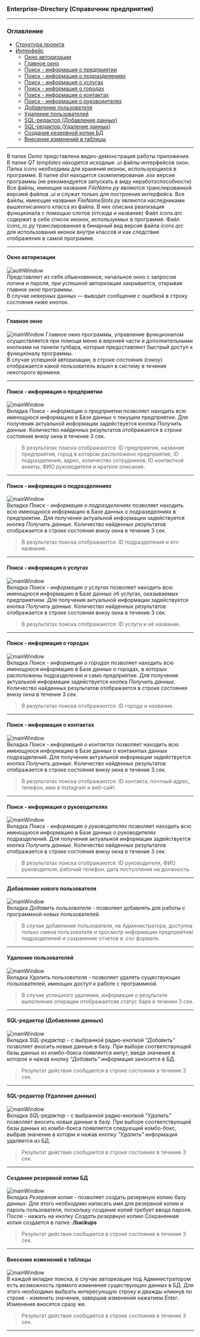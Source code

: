 ### Enterprise-Directory (Справочник предприятия)
---
### Оглавление
+ <a href ="#proj_struct">Структура проекта</a>
+ <a href ="#proj_struct">Интерфейс</a>
    + <a href ="#auth_window">Окно авторизации</a>
    + <a href ="#main_window">Главное окно</a>
    + <a href ="#search_enterpriseInfo">Поиск - информация о предприятии</a>
    + <a href ="#search_industryInfo">Поиск - информация о подразделениях</a>
    + <a href ="#search_serviceInfo">Поиск - информация о услугах</a>
    + <a href ="#search_CityInfo">Поиск - информация о городах</a>
    + <a href ="#search_ContactInfo">Поиск - информация о контактах</a>
    + <a href ="#search_ChiefInfo">Поиск - информация о руководителях</a>
    + <a href ="#AddUsers">Добавление пользователя</a>
    + <a href ="#DeleteUsers">Удаление пользователей</a>
    + <a href ="#SQL_Add">SQL-редактор (Добавление данных)</a>
    + <a href ="#SQL_Delete">SQL-редактор (Удаление данных)</a>
    + <a href ="#Backup">Создание резервной копии БД</a>
    + <a href ="#EditInfo">Внесение изменений в таблицы</a>

---

<a id ="proj_struct"></a>
В папке _Demo_ представлена видео-демонстрация работы приложения.  
В папке _QT templates_ находятся исходные _.ui_ файлы интерфейсов окон.
Папка _icons_ необходима для хранения иконок, использующихся в программе.
В папке _dist_ находится скомпилированая _.exe_ версия программы (не рекомендуется запускать в виду неработоспособности)
Все файлы, имеющие название _FileName.py_ являются транслированной версией файлов _.ui_ и служат только для построения интерфейса.
Все файлы, имеющие название _FileNameSlots.py_ являются наследниками вышеописанного класса из файла. В них описана реализация функционала с помощью слотов (отсюда и название)
Файл _icons.qrc_ содержит в себе список иконок, используемых в программе.
Файл _icons_rc.py_ транслированная в бинарный вид версия файла _icons.qrc_ для использования иконок внутри классов и как следствие отображения в самой программе.

---

<a id ="auth_window"></a>
#### Окно авторизации
![authWindow](/readme_pics/authWindow.png)  
Представляет из себя обыкновенное, начальное окно с запросом логина и пароля, при успешной авторизации закрывается, открывая главное окно программы.  
В случае неверных данных — выводит сообщение с ошибкой в строку состояния ниже кнопок.

---

<a id ="main_window"></a>
#### Главное окно
![mainWindow](/readme_pics/mainWindow.png)
Главное окно программы, управление функционалом осуществляется при помощи меню в верхней части и дополнительными кнопками на панели тулбара, которые предоставляют быстрый доступ к функционалу программы.  
В случае успешной авторизации, в строке состояния (снизу) отображается какой пользователь вошел в систему в течение некоторого времени.

---

<a id ="search_enterpriseInfo"></a>
#### Поиск - информация о предприятии
![mainWindow](/readme_pics/InfoEnterprise.png)  
Вкладка _Поиск_ - _информация о предприятии_ позволяет находить всю имеющуюся информацию в Базе данных о текущем предприятии.
Для получения актуальной информации задействуется кнопка _Получить данные_.
Количество найденных результатов отображается в строке состояния внизу окна в течение 3 сек.
>В результатах поиска отображаются: ID предприятия, название предприятия, город в котором расположено предприятие, ID подразделения, адрес, количество сотрудников, ID контактной анкеты, ФИО руководителя и краткое описание.
---
<a id ="search_industryInfo"></a>
#### Поиск - информация о подразделениях
![mainWindow](/readme_pics/InfoIndustry.png)  
Вкладка _Поиск_ - _информация о подразделениях_ позволяет находить всю имеющуюся информацию в Базе данных о подразеделниях в предприятии.
Для получения актуальной информации задействуется кнопка _Получить данные_.
Количество найденных результатов отображается в строке состояния внизу окна в течение 3 сек.
>В результатах поиска отображаются: ID подразделения и его название.
---
<a id ="search_serviceInfo"></a>
#### Поиск - информация о услугах
![mainWindow](/readme_pics/InfoService.png)  
Вкладка _Поиск_ - _информация о услугах_ позволяет находить всю имеющуюся информацию в Базе данных об услугах, оказываемых предприятием.
Для получения актуальной информации задействуется кнопка _Получить данные_.
Количество найденных результатов отображается в строке состояния внизу окна в течение 3 сек.
>В результатах поиска отображаются: ID услуги и её название.
---
<a id ="search_CityInfo"></a>
#### Поиск - информация о городах
![mainWindow](/readme_pics/InfoCity.png)  
Вкладка _Поиск_ - _информация о городах_ позволяет находить всю имеющуюся информацию в Базе данных о городах, в которых расположены подразделения и само предприятие.
Для получения актуальной информации задействуется кнопка _Получить данные_.
Количество найденных результатов отображается в строке состояния внизу окна в течение 3 сек.
>В результатах поиска отображаются: ID города и название.
---
<a id ="search_ContactInfo"></a>
#### Поиск - информация о контактах
![mainWindow](/readme_pics/InfoContacts.png)  
Вкладка _Поиск_ - _информация о контактах_ позволяет находить всю имеющуюся информацию в Базе данных о контакнтых данных подразделений.
Для получения актуальной информации задействуется кнопка _Получить данные_.
Количество найденных результатов отображается в строке состояния внизу окна в течение 3 сек.
>В результатах поиска отображаются: ID контакта, почтоый адрес, телефон, имя в Instagram и веб-сайт.

---
<a id ="search_ChiefInfo"></a>
#### Поиск - информация о руководителях
![mainWindow](/readme_pics/InfoChief.png)  
Вкладка _Поиск_ - _информация о руководителях_ позволяет находить всю имеющуюся информацию в Базе данных о руководителях подразделений.
Для получения актуальной информации задействуется кнопка _Получить данные_.
Количество найденных результатов отображается в строке состояния внизу окна в течение 3 сек.
>В результатах поиска отображаются: ID руководителя, ФИО руководителя, рабочий телефон, дата поступления на должность.

---
<a id ="AddUsers"></a>
#### Добавление нового пользователя
![mainWindow](/readme_pics/AddUsers.png)  
Вкладка _Добавить пользователя_ -  позволяет добавлять для работы с программной новых пользователей.

>В случае добавления пользователя, не Администратора, доступна только смена пользователя и просмотр информации предприятия/подразделений и сохранение отчетов в _.csv_ формате.

---
<a id ="DeleteUsers"></a>
#### Удаление пользователей
![mainWindow](/readme_pics/DeleteUsers.png)  
Вкладка _Удалить пользователя_ -  позволяет удалять существующих пользователей, имеющих доступ к работе с программной.

>В случае успешного удаления, информация о результате выполнения операции отображаетсяв статус баре в теченеи 3 сек.

---
<a id ="SQL_Add"></a>
#### SQL-редактор (Добавление данных)
![mainWindow](/readme_pics/SQLEditor_Add.png)  
Вкладка _SQL-редактор_ -  с выбранной радио-кнопкой _"Добавить"_ позволяет вносить новые данные в базу. При выборе соответствующей базы данных из комбо-бокса появляется инпут, введя значение в которое и нажав кнопку _"Добавить"_ информация заносится в БД. 
>Результат действия сообщается в строке состояния в течение 3 сек.

---
<a id ="SQL_Delete"></a>
#### SQL-редактор (Удаление данных)
![mainWindow](/readme_pics/SQLEditor_Delete.png)  
Вкладка _SQL-редактор_ -  с выбранной радио-кнопкой _"Удалить"_ позволяет вносить новые данные в базу. При выборе соответствующей базы данных из комбо-бокса появляется следующий комбо-бокс, выбрав значение в которм и нажав кнопку _"Удалить"_ информация удаляется из БД. 
>Результат действия сообщается в строке состояния в течение 3 сек.

---
<a id ="Backup"></a>
#### Создание резервной копии БД
![mainWindow](/readme_pics/Backup.png)  
Вкладка _Резервная копия_ -  позволяет создать резервную копию базу данных. Для этого необходимо написать имя для резервной копии и пароль пользователя, поскольку создание копий требует ввода пароля. После - нажать на кнопку _Создать резервную копию_ Сохраненная копия создается в папке <b>./backups</b>
>Результат действия сообщается в строке состояния в течение 3 сек.

---
<a id ="EditInfo"></a>
#### Внесение изменений в таблицы
![mainWindow](/readme_pics/EditInfo.png)  
В каждой вкладке поиска, в случае авторизации под Администратором есть возможность прямого изменения существующих данных в БД. Для этого необходимо выбрать интересующую строку и дважды кликнув по строке - изменить значения, завершив изменения нажатием _Enter_. Изменения вносятся сразу же.
>Результат действия сообщается в строке состояния в течение 3 сек.

---




